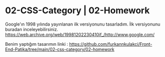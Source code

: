 # 02-CSS-Category | 02-Homework

Google'ın 1998 yılında yayınlanan ilk versiyonunu tasarladım.
İlk versiyonunu buradan inceleyebilirsiniz. https://web.archive.org/web/19981202230410if_/http://www.google.com/

Benim yaptığım tasarımın linki : https://github.com/furkannkulakci/Front-End-Patika/tree/main/02-css-category/02-homework
